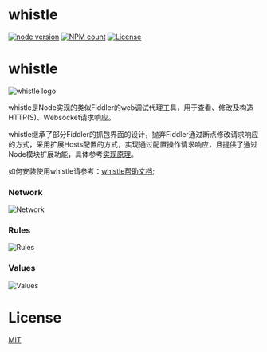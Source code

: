 # whistle
[![node version](https://img.shields.io/badge/node.js-%3E=_0.10-green.svg?style=flat)](http://nodejs.org/download/)
[![NPM count](https://img.shields.io/npm/dt/whistle.svg?style=flat)](https://www.npmjs.com/package/whistle)
[![License](https://img.shields.io/npm/l/whistle.svg?style=flat)](https://www.npmjs.com/package/whistle)

# whistle

![whistle logo](https://github.com/avwo/whistle/blob/avenwu/biz/webui/htdocs/img/whistle.png)

whistle是Node实现的类似Fiddler的web调试代理工具，用于查看、修改及构造HTTP(S)、Websocket请求响应。

whistle继承了部分Fiddler的抓包界面的设计，抛弃Fiddler通过断点修改请求响应的方式，采用扩展Hosts配置的方式，实现通过配置操作请求响应，且提供了通过Node模块扩展功能，具体参考[实现原理](https://whistle.gitbooks.io/help/content/)。

如何安装使用whistle请参考：[whistle帮助文档](https://whistle.gitbooks.io/help/content/install.html);

### Network

![Network](https://raw.githubusercontent.com/avwo/whistleui/master/img/network.gif)

### Rules
![Rules](https://raw.githubusercontent.com/avwo/whistleui/master/img/rules.gif)

### Values
![Values](https://raw.githubusercontent.com/avwo/whistleui/master/img/values.gif)

# License
[MIT](https://github.com/avwo/whistle/blob/master/LICENSE)
